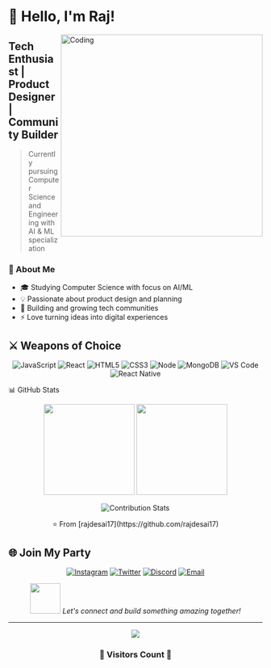 # 👋 Hello, I'm Raj! 

<img align="right" alt="Coding" width="400" src="https://media.giphy.com/media/qgQUggAC3Pfv687qPC/giphy.gif">

## Tech Enthusiast | Product Designer | Community Builder

> Currently pursuing Computer Science and Engineering with AI & ML specialization

### 🚀 About Me

- 🎓 Studying Computer Science with focus on AI/ML
- 💡 Passionate about product design and planning
- 🌱 Building and growing tech communities
- ⚡ Love turning ideas into digital experiences

## ⚔️ Weapons of Choice 

<div align="center">

![JavaScript](https://img.shields.io/badge/-JavaScript-%23F7DF1C?style=for-the-badge&logo=javascript&logoColor=000000&labelColor=%23F7DF1C&color=%23FFCE5A)
![React](https://img.shields.io/badge/-React-61DAFB?style=for-the-badge&logo=react&logoColor=ffffff)
![HTML5](https://img.shields.io/badge/-HTML5-%23E44D27?style=for-the-badge&logo=html5&logoColor=ffffff)
![CSS3](https://img.shields.io/badge/-CSS3-%231572B6?style=for-the-badge&logo=css3)
![Node](https://img.shields.io/badge/-Nodejs-339933?style=for-the-badge&logo=Node.js&logoColor=ffffff)
![MongoDB](https://img.shields.io/badge/MongoDB-4EA94B?style=for-the-badge&logo=mongodb&logoColor=white)
![VS Code](https://img.shields.io/badge/-VSCode-%23007ACC?style=for-the-badge&logo=visual-studio-code)
![React Native](https://img.shields.io/badge/React_Native-20232A?style=for-the-badge&logo=react&logoColor=61DAFB)

</div>




📊 GitHub Stats
<div align="center">
  <img height="180em" src="https://github-readme-stats.vercel.app/api?username=rajdesai17&show_icons=true&theme=radical&include_all_commits=true&count_private=true"/>
  <img height="180em" src="https://github-readme-stats.vercel.app/api/top-langs/?username=rajdesai17&layout=compact&langs_count=7&theme=radical"/>
</div>
<p align="center">
<img src="https://github-readme-streak-stats.herokuapp.com/?user=rajdesai17&theme=tokyonight" alt="Contribution Stats" />
</p>






<p align="center">
⭐️ From [rajdesai17](https://github.com/rajdesai17)
</p>

## 🌐 Join My Party

<div align="center">
  
[![Instagram](https://img.shields.io/badge/Instagram-FF1493?style=for-the-badge&logo=instagram&logoColor=white)](https://instagram.com/ixamraj)
[![Twitter](https://img.shields.io/badge/Twitter-1E90FF?style=for-the-badge&logo=twitter&logoColor=white)](https://twitter.com/rajoninternet)
[![Discord](https://img.shields.io/badge/Discord-7289DA?style=for-the-badge&logo=discord&logoColor=white)](https://discord.com/users/rajj3822)
[![Email](https://img.shields.io/badge/Email-D14836?style=for-the-badge&logo=gmail&logoColor=white)](mailto:itsrajdesai17@gmail.com)


<img src="https://media.giphy.com/media/LnQjpWaON8nhr21vNW/giphy.gif" width="60"> <em>Let's connect and build something amazing together!</em>

</div>

---
<div align="center">
  <img src="https://profile-counter.glitch.me/rajdesai17/count.svg" />
  
### 👾 Visitors Count 👾

</div>


